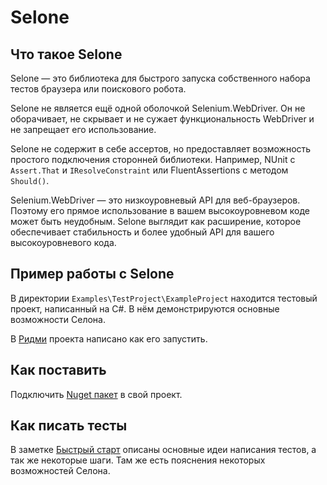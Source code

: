 # Selone
## Что такое Selone
Selone — это библиотека для быстрого запуска собственного набора тестов браузера или поискового робота.

Selone не является ещё одной оболочкой Selenium.WebDriver. Он не оборачивает, не скрывает и не сужает функциональность WebDriver и не запрещает его использование.

Selone не содержит в себе ассертов, но предоставляет возможность простого подключения сторонней библиотеки. Например, NUnit с `Assert.That` и `IResolveConstraint` или FluentAssertions с методом `Should()`.

Selenium.WebDriver — это низкоуровневый API для веб-браузеров. Поэтому его прямое использование в вашем высокоуровневом коде может быть неудобным. Selone выглядит как расширение, которое обеспечивает стабильность и более удобный API для вашего высокоуровневого кода.

## Пример работы с Selone
В директории `Examples\TestProject\ExampleProject` находится тестовый проект, написанный на C#. В нём демонстрируются основные возможности Селона. 

В [Ридми](Examples\TestProject\readme.md) проекта написано как его запустить.

## Как поставить 
Подключить [Nuget пакет](https://www.nuget.org/packages/Kontur.Selone/0.0.6-alpha) в свой проект.

## Как писать тесты
В заметке [Быстрый старт](docs/QuickStart.md) описаны основные идеи написания тестов, а так же некоторые шаги. Там же есть пояснения некоторых возможностей Селона.